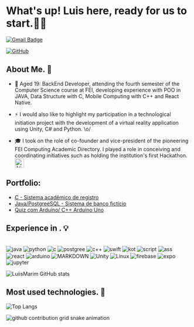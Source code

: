 # What's up! Luis here, ready for us to start.👋🏻
  
[![Gmail Badge](https://img.shields.io/badge/-luisaugustomarim@gmail.com-006bed?style=flat-square&logo=Gmail&logoColor=white&link=mailto:luisaugustomarim@gmail.com)](mailto:luisaugustomarim@gmail.com)

[![GitHub](https://img.shields.io/github/followers/iuricode?label=follow&style=social)](https://github.com/LuiisMarim)
## About Me. 📌

  - 💬 Aged 19: BackEnd Developer, attending the fourth semester of the Computer Science course at FEI, developing experience with POO in JAVA,
Data Structure with C, Mobile Computing with C++ and React Native.

  - ⚡ I would also like to highlight my participation in a technological initiation project with the development of a virtual reality application using Unity, C# and Python. \o/

  - 🎓 I took on the role of co-founder and vice-president of the pioneering FEI Computing Academic Directory. I played a role in conceiving and coordinating initiatives
such as holding the institution's first Hackathon. <img src="https://raw.githubusercontent.com/Tarikul-Islam-Anik/Animated-Fluent-Emojis/master/Emojis/Smilies/Alien%20Monster.png" alt="Alien Monster" width="25" height="25" />

  ## Portfolio:
 - [C - Sistema acadêmico de registro](https://github.com/LuiisMarim/ProjetoNotas_C)
 - [Java/PostgreeSQL - Sistema de banco fictício](https://github.com/LuiisMarim/ProjetoLionBank_POO)
 - [Quiz com Arduíno/ C++ Arduino Uno](https://github.com/LuiisMarim/Quiz-Arduino)

## Experience in . 💡
<div style="display: inline-block"><br/>
  <img align="center" alt="java" src="https://img.shields.io/badge/Java-ED8B00?style=for-the-badge&logo=openjdk&logoColor=white"/>
  <img align="center" alt="python" src="https://img.shields.io/badge/Python-3776AB?style=for-the-badge&logo=python&logoColor=white"/>
  <img align="center" alt="c" src=	"https://img.shields.io/badge/C-00599C?style=for-the-badge&logo=c&logoColor=white"/>
  <img align="center" alt="postgree" src=	"https://img.shields.io/badge/PostgreSQL-316192?style=for-the-badge&logo=postgresql&logoColor=white"/>
  <img align="center" alt="c++" src=	"https://img.shields.io/badge/C%2B%2B-00599C?style=for-the-badge&logo=c%2B%2B&logoColor=white"/>
  <img align="center" alt="swift" src=	"https://img.shields.io/badge/Swift-F05138.svg?style=for-the-badge&logo=Swift&logoColor=white"/>
  <img align="center" alt="kot" src=	"https://img.shields.io/badge/Kotlin-7F52FF.svg?style=for-the-badge&logo=Kotlin&logoColor=white"/>
  <img align="center" alt="script" src=	"https://img.shields.io/badge/JavaScript-F7DF1E?style=for-the-badge&logo=javascript&logoColor=black"/>
  <img align="center" alt="ass" src=	"https://img.shields.io/badge/assembly%20script-%23000000.svg?style=for-the-badge&logo=assemblyscript&logoColor=white"/>
  <img align="center" alt="react" src=	"https://img.shields.io/badge/React_Native-20232A?style=for-the-badge&logo=react&logoColor=61DAFB"/>
  <img align="center" alt="arduino" src=	"https://img.shields.io/badge/Arduino-00979D?style=for-the-badge&logo=Arduino&logoColor=white"/>
  <img align="center" alt="MARKDOWN" src=	"https://img.shields.io/badge/Markdown-000000?style=for-the-badge&logo=markdown&logoColor=white"/>
  <img align="center" alt="Unity" src=	"https://img.shields.io/badge/Unity-100000?style=for-the-badge&logo=unity&logoColor=white"/>
  <img align="center" alt="Linux" src=	"https://img.shields.io/badge/Linux-FCC624?style=for-the-badge&logo=linux&logoColor=black"/>
  <img align="center" alt="firebase" src=	"https://img.shields.io/badge/firebase-a08021?style=for-the-badge&logo=firebase&logoColor=ffcd34"/>
  <img align="center" alt="expo" src=	"https://img.shields.io/badge/expo-1C1E24?style=for-the-badge&logo=expo&logoColor=#D04A37"/>
  <img align="center" alt="jupyter" src=	"https://img.shields.io/badge/Jupyter-F37626.svg?style=for-the-badge&logo=Jupyter&logoColor=white7"/>
  
</div>

</br>

![LuiisMarim GitHub stats](https://github-readme-stats.vercel.app/api?username=LuiisMarim&show_icons=true&theme=transparent)



## Most used technologies. 🤖
![Top Langs](https://github-readme-stats.vercel.app/api/top-langs/?username=LuiisMarim&layout=compact&icons=true&theme=transparent)


<picture>
  <source media="(prefers-color-scheme: dark)" srcset="https://raw.githubusercontent.com/Anz0mer/Anz0mer/output/github-contribution-grid-snake-dark.svg">
  <source media="(prefers-color-scheme: light)" srcset="https://raw.githubusercontent.com/Anz0mer/Anz0mer/output/github-contribution-grid-snake.svg">
  <img alt="github contribution grid snake animation" src="https://raw.githubusercontent.com/LuiisMarim/LuiisMarim/output/github-contribution-grid-snake.svg">
</picture>



 
